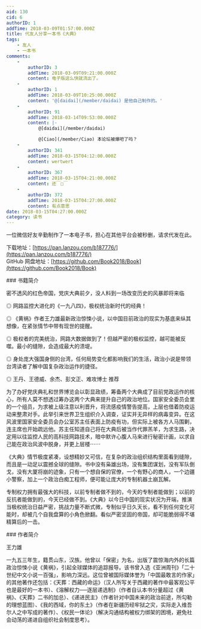 ```yaml
---
aid: 130
cid: 6
authorID: 1
addTime: 2018-03-09T01:57:00.000Z
title: 代友人分享一本书《大典》
tags:
    - 友人
    - 一本书
comments:
    -
        authorID: 3
        addTime: 2018-03-09T09:21:00.000Z
        content: 电子版这么快就流出了。
    -
        authorID: 1
        addTime: 2018-03-09T10:25:00.000Z
        content: '@[daidai](/member/daidai) 是他自己制作的。'
    -
        authorID: 91
        addTime: 2018-03-14T09:53:00.000Z
        content: |-
            @[daidai](/member/daidai)

            @[Ciao](/member/Ciao) 本论坛被爆吧了吗？
    -
        authorID: 341
        addTime: 2018-03-15T04:12:00.000Z
        content: wertwert
    -
        authorID: 367
        addTime: 2018-03-15T04:21:00.000Z
        content: 还￣□￣
    -
        authorID: 372
        addTime: 2018-03-15T04:27:00.000Z
        content: 有点意思
date: 2018-03-15T04:27:00.000Z
category: 读书
---
```


一位微信好友辛勤制作了一本电子书，担心在其他平台会被秒删，请求代发在此。

下载地址：[https://pan.lanzou.com/b187776/](https://pan.lanzou.com/b187776/)  
GitHub 网盘地址：[https://github.com/Book2018/Book](https://github.com/Book2018/Book)

\### 书籍简介

密不透风的红色帝国，党庆大典前夕，没人料到一场改变历史的风暴即将来临

◎ 网路监控大进化的《一九八四》，极权统治新时代的经典！

◎ 《黄祸》作者王力雄最新政治惊悚小说，以中国目前政治的现实为基底来纵其想像，在紧张情节中带有现世的提醒。

◎ 极权者的完美统治，网路大数据做到了！但越严密的极权监控，越可能被反噬。最小的缝隙，会造成最大的溃堤。

◎ 身处庞大强国身侧的台湾，任何局势变化都影响我们的生活，政治小说是带领台湾读者了解中国复杂政治运作的捷径。

◎ 王丹、王德威、余杰、彭文正、难攻博士 推荐

为了办好党庆典礼和世界博览会以彰显政绩，筹备两个大典成了目前党政运作的核心，所有人莫不想透过筹办这两个大典来提升自己的政治地位。国家安全委员会里的一个组员，为求被上级注意以利晋升，将流感疫情警告提高，上层也借着防疫运动来整肃对手。此举引来世界卫生组织介入调查，证实并无异样的病毒变异。在这风波里国家安全委员会办公室苏主任表面上防疫有功，但实际上被各方人马围剿，连主席也开始疏远他。苏主任知道自己将在大典后被当作代罪羔羊，为求生路，决定用以往监控人民的高科技网路技术，暗中默许心腹人马来进行秘密计画，以求自己能在政治风波中脱身，并更上层楼⋯⋯

《大典》情节极度紧凑，设想精妙又可信，在复杂的政治组织结构里面看到缝隙，而且是一动足以震撼全球的缝隙。书中没有枭雄出场，没有集团谋划，没有军队倒戈，没有大厦将崩的迹象，只有一个想自保的官僚，一个有野心的商人，一个边疆小警察，加上一个政治白痴工程师，便可能让庞大的专制机器土崩瓦解。

专制权力拥有最强大的科技，以前专制者做不到的，今天的专制者能做到；以前的反抗者能做到的，今天已经做不到。《大典》以今日中国的现实状况为开端，推演当极权统治日益严密，挑战力量不断式微，专制似乎日久天长，看不到任何变化可能时，却被几个自我盘算的小角色掀翻。看似严密坚固的帝国，却可能脆弱得不堪精算后的一击。

\### 作者简介

王力雄

一九五三年生，籍贯山东，汉族。他曾以「保密」为名，出版了震惊海内外的长篇政治惊悚小说《黄祸》，引起全球媒体的追踪报导。该书曾入选《亚洲周刊》「二十世纪中文小说一百强」，影响力深远。这位曾被国际媒体誉为「中国最敢言的作家」的其他著作还包括：《天葬：西藏的命运》（汉人所写关于西藏的著作中最客观公平也是最好的一本书）、《溶解权力──逐层递选制》（作者自认本书分量超过《黄祸》、《天葬》二书的加总）、《递进民主》（作者针对中国未来的政治前途，所勾勒的理想蓝图）、《我的西域，你的东土》（作者在新疆历经牢狱之灾，实际走入维吾尔人之中写成的著作）、《权民一体论》（解决沟通结构被权力绑架的困境，避免社会动荡的递进自组织社会制度思考）。
